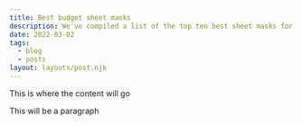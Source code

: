 ```yaml
---
title: Best budget sheet masks
description: We've compiled a list of the top ten best sheet masks for collectors on a budget
date: 2022-03-02
tags:
  - blog
  - posts
layout: layouts/post.njk
---
```

This is where the content will go

This will be a paragraph